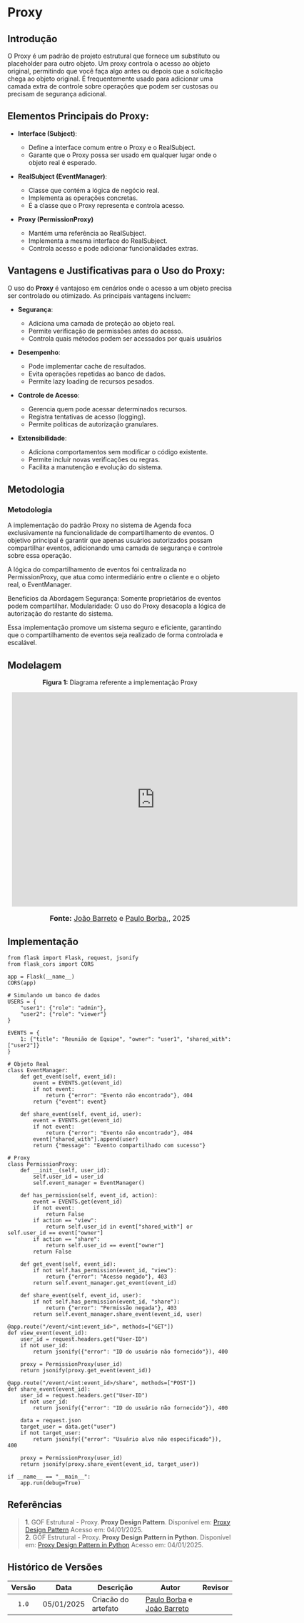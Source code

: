 # Proxy

## Introdução

O Proxy é um padrão de projeto estrutural que fornece um substituto ou placeholder para outro objeto. Um proxy controla o acesso ao objeto original, permitindo que você faça algo antes ou depois que a solicitação chega ao objeto original. É frequentemente usado para adicionar uma camada extra de controle sobre operações que podem ser custosas ou precisam de segurança adicional.

## Elementos Principais do Proxy:

- **Interface (Subject)**: 
    - Define a interface comum entre o Proxy e o RealSubject.
    - Garante que o Proxy possa ser usado em qualquer lugar onde o objeto real é esperado.
  
- **RealSubject (EventManager)**: 
    - Classe que contém a lógica de negócio real.
    - Implementa as operações concretas.
    - É a classe que o Proxy representa e controla acesso.

- **Proxy (PermissionProxy)**
    - Mantém uma referência ao RealSubject.
    - Implementa a mesma interface do RealSubject.
    - Controla acesso e pode adicionar funcionalidades extras.

## Vantagens e Justificativas para o Uso do Proxy:

O uso do **Proxy** é vantajoso em cenários onde o acesso a um objeto precisa ser controlado ou otimizado. As principais vantagens incluem:

- **Segurança**: 
    - Adiciona uma camada de proteção ao objeto real.
    - Permite verificação de permissões antes do acesso.
    - Controla quais métodos podem ser acessados por quais usuários

- **Desempenho**: 
    - Pode implementar cache de resultados.
    - Evita operações repetidas ao banco de dados.
    - Permite lazy loading de recursos pesados.

- **Controle de Acesso**: 
    - Gerencia quem pode acessar determinados recursos.
    - Registra tentativas de acesso (logging).
    - Permite políticas de autorização granulares.

- **Extensibilidade**: 
    - Adiciona comportamentos sem modificar o código existente.
    - Permite incluir novas verificações ou regras.
    - Facilita a manutenção e evolução do sistema.

## Metodologia

### **Metodologia**

A implementação do padrão Proxy no sistema de Agenda foca exclusivamente na funcionalidade de compartilhamento de eventos. O objetivo principal é garantir que apenas usuários autorizados possam compartilhar eventos, adicionando uma camada de segurança e controle sobre essa operação.

A lógica do compartilhamento de eventos foi centralizada no PermissionProxy, que atua como intermediário entre o cliente e o objeto real, o EventManager.

Benefícios da Abordagem
Segurança: Somente proprietários de eventos podem compartilhar.
Modularidade: O uso do Proxy desacopla a lógica de autorização do restante do sistema.
 
Essa implementação promove um sistema seguro e eficiente, garantindo que o compartilhamento de eventos seja realizado de forma controlada e escalável.

## Modelagem

<p style="text-align: center"><b>Figura 1:</b> Diagrama referente a implementação Proxy</p>
<div align="center">
  <div style="width: 640px; height: 480px; margin: 10px; position: relative;"><iframe allowfullscreen frameborder="0" style="width:640px; height:480px" src="https://lucid.app/documents/embedded/19dedd0c-22f4-4412-b249-bb33ba188ed0" id="LtZG1916LoEq"></iframe></div>
</div>
<font size="3"><p style="text-align: center"><b>Fonte:</b> <a href="https://github.com/JoaoBarreto03">João Barreto</a> e <a href="https://github.com/paulohborba">Paulo Borba</a>,, 2025</p></font>


## Implementação

    from flask import Flask, request, jsonify
    from flask_cors import CORS

    app = Flask(__name__)
    CORS(app)

    # Simulando um banco de dados
    USERS = {
        "user1": {"role": "admin"},
        "user2": {"role": "viewer"}
    }

    EVENTS = {
        1: {"title": "Reunião de Equipe", "owner": "user1", "shared_with": ["user2"]}
    }

    # Objeto Real
    class EventManager:
        def get_event(self, event_id):
            event = EVENTS.get(event_id)
            if not event:
                return {"error": "Evento não encontrado"}, 404
            return {"event": event}

        def share_event(self, event_id, user):
            event = EVENTS.get(event_id)
            if not event:
                return {"error": "Evento não encontrado"}, 404
            event["shared_with"].append(user)
            return {"message": "Evento compartilhado com sucesso"}

    # Proxy
    class PermissionProxy:
        def __init__(self, user_id):
            self.user_id = user_id
            self.event_manager = EventManager()

        def has_permission(self, event_id, action):
            event = EVENTS.get(event_id)
            if not event:
                return False
            if action == "view":
                return self.user_id in event["shared_with"] or self.user_id == event["owner"]
            if action == "share":
                return self.user_id == event["owner"]
            return False

        def get_event(self, event_id):
            if not self.has_permission(event_id, "view"):
                return {"error": "Acesso negado"}, 403
            return self.event_manager.get_event(event_id)

        def share_event(self, event_id, user):
            if not self.has_permission(event_id, "share"):
                return {"error": "Permissão negada"}, 403
            return self.event_manager.share_event(event_id, user)

    @app.route("/event/<int:event_id>", methods=["GET"])
    def view_event(event_id):
        user_id = request.headers.get("User-ID")
        if not user_id:
            return jsonify({"error": "ID do usuário não fornecido"}), 400

        proxy = PermissionProxy(user_id)
        return jsonify(proxy.get_event(event_id))

    @app.route("/event/<int:event_id>/share", methods=["POST"])
    def share_event(event_id):
        user_id = request.headers.get("User-ID")
        if not user_id:
            return jsonify({"error": "ID do usuário não fornecido"}), 400

        data = request.json
        target_user = data.get("user")
        if not target_user:
            return jsonify({"error": "Usuário alvo não especificado"}), 400

        proxy = PermissionProxy(user_id)
        return jsonify(proxy.share_event(event_id, target_user))

    if __name__ == "__main__":
        app.run(debug=True)

## Referências
> <a>1.</a> GOF Estrutural - Proxy. **Proxy Design Pattern**. Disponível em: [Proxy Design Pattern](https://sourcemaking.com/design_patterns/proxy)  Acesso em: 04/01/2025. <br>
> <a>2.</a> GOF Estrutural - Proxy. **Proxy Design Pattern in Python**. Disponível em: [Proxy Design Pattern in Python](https://sourcemaking.com/design_patterns/proxy/python/1)  Acesso em: 04/01/2025. <br>

## Histórico de Versões

| Versão | Data | Descrição | Autor | Revisor |
| :----: | ---- | --------- | ----- | ------- |
| `1.0`  | 05/01/2025 | Criacão do artefato | [Paulo Borba](https://github.com/paulohborba) e [João Barreto](https://github.com/JoaoBarreto03) |  |
